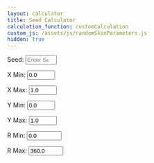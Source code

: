 ```yaml
---
layout: calculator
title: Seed Calculator
calculation_function: customCalculation
custom_js: /assets/js/randomSkinParameters.js
hidden: true
---
```


<label for="seed">Seed: </label>
<input type="number" id="seed" name="seed" step="1" min="0" max="1000" placeholder="Enter Seed" required>

<label for="xmin">X Min:</label>
<input type="number" id="xmin" name="xmin" min="0.0" max="1.0" value="0.0" required>

<label for="xmax">X Max:</label>
<input type="number" id="xmax" name="xmax" min="0.0" max="1.0" value="1.0" required>

<label for="ymin">Y Min:</label>
<input type="number" id="ymin" name="ymin" min="0.0" max="1.0" value="0.0" required>

<label for="ymax">Y Max:</label>
<input type="number" id="ymax" name="ymax" min="0.0" max="1.0" value="1.0" required>

<label for="rmin">R Min:</label>
<input type="number" id="rmin" name="rmin" min="0.0" max="360.0" value="0.0" required>

<label for="rmax">R Max:</label>
<input type="number" id="rmax" name="rmax" min="0.0" max="360.0" value="360.0" required>
